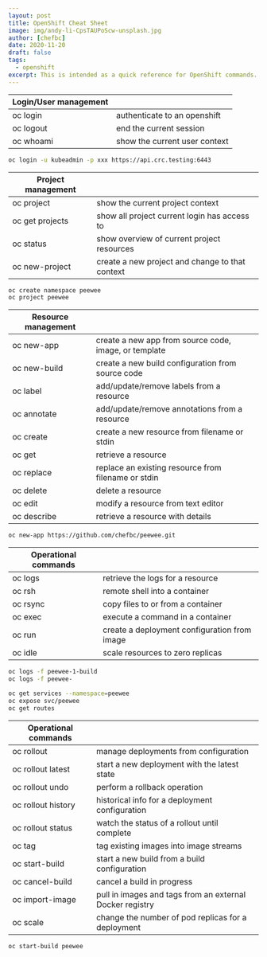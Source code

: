 ```yaml
---
layout: post
title: OpenShift Cheat Sheet
image: img/andy-li-CpsTAUPoScw-unsplash.jpg
author: [chefbc]
date: 2020-11-20
draft: false
tags:
  - openshift
excerpt: This is intended as a quick reference for OpenShift commands.
---
```



| Login/User management        |                                          |
| ---------------------------- |----------------------------------------- |
| oc login                     |   authenticate to an openshift           |
| oc logout                    |   end the current session                |
| oc whoami                    |   show the current user context          |

```bash
oc login -u kubeadmin -p xxx https://api.crc.testing:6443
```

| Project management           |                                                       |
| ---------------------------- |------------------------------------------------------ |
| oc project                   |   show the current project context                    |
| oc get projects              |   show all project current login has access to        |
| oc status                    |   show overview of current project resources          |
| oc new-project               |   create a new project  and change to that context    |

```bash
oc create namespace peewee
oc project peewee
```

| Resource management          |                                                                |
| ---------------------------- |--------------------------------------------------------------- |
| oc new-app                   |   create a new app from source code, image, or template        |                   |
| oc new-build                 |   create a new build configuration from source code            |
| oc label                     |   add/update/remove labels from a resource                     |
| oc annotate                  |   add/update/remove annotations from a resource                |
| oc create                    |   create a new resource from filename or stdin                 |
| oc get                       |   retrieve a resource                                          |
| oc replace                   |   replace an existing resource from filename or stdin          |
| oc delete                    |   delete a resource                                            |
| oc edit                      |   modify a resource from text editor                           |
| oc describe                  |   retrieve a resource with details                             |

```bash
oc new-app https://github.com/chefbc/peewee.git
```

| Operational commands         |                                                   |
| ---------------------------- |-------------------------------------------------- |
| oc logs                      |   retrieve the logs for a resource                |
| oc rsh                       |   remote shell into a container                   |
| oc rsync                     |   copy files to or from a container               |
| oc exec                      |   execute a command in a container                |
| oc run                       |   create a deployment configuration from image    |
| oc idle                      |   scale resources to zero replicas                |

```bash
oc logs -f peewee-1-build
oc logs -f peewee-

oc get services --namespace=peewee
oc expose svc/peewee
oc get routes
```


| Operational commands         |                                                              |
| ---------------------------- |------------------------------------------------------------- |
| oc rollout                   |   manage deployments from configuration                      |
| oc rollout latest            |   start a new deployment with the latest state               |
| oc rollout undo              |   perform a rollback operation                               |
| oc rollout history           |   historical info for a deployment configuration             |
| oc rollout status            |   watch the status of a rollout until complete               |
| oc tag                       |   tag existing images into image streams                     |
| oc start-build               |   start a new build from a build configuration               |
| oc cancel-build              |   cancel a build in progress                                 |
| oc import-image              |   pull in images and tags from an external Docker registry   |
| oc scale                     |   change the number of pod replicas for a deployment         |

```bash
oc start-build peewee
```

